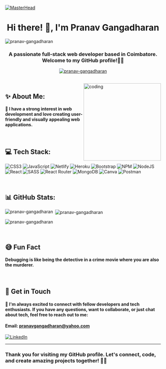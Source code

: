 <!--[![MasterHead](https://repository-images.githubusercontent.com/588181932/e36ec678-7984-4cdd-8e4c-a3932772ff8e)](https://rishavchanda.io)-->
[![MasterHead](https://i.pinimg.com/originals/fa/7b/4b/fa7b4bdc3b2f73e749e5c2c646d4ae13.gif)](https://rishavchanda.io)

<h1 align="center"> Hi there! 👋, I'm Pranav Gangadharan</h1>
<p align="left"> <img src="https://komarev.com/ghpvc/?username=pranav-gangadharan&label=Profile%20views&color=0e75b6&style=flat" alt="pranav-gangadharan" /> </p>
<h3 align="center">A passionate full-stack web developer based in Coimbatore. Welcome to my GitHub profile!👨‍💻</h3>

<p align="center"> <a href="https://github.com/ryo-ma/github-profile-trophy"><img src="https://github-profile-trophy.vercel.app/?username=pranav-gangadharan" alt="pranav-gangadharan" /></a> </p>
<br>
<img align="right" alt="coding" width="250" src="https://camo.githubusercontent.com/cae12fddd9d6982901d82580bdf321d81fb299141098ca1c2d4891870827bf17/68747470733a2f2f6d69726f2e6d656469756d2e636f6d2f6d61782f313336302f302a37513379765349765f7430696f4a2d5a2e676966">

<h2>✨ About Me:</h2>
<h4 align="left">🚀 I have a strong interest in web development and love creating user-friendly and visually appealing web applications.</h4>
<br>
<div>
<h2>💻 Tech Stack:</h2>

![CSS3](https://img.shields.io/badge/css3-%231572B6.svg?style=for-the-badge&logo=css3&logoColor=white) ![JavaScript](https://img.shields.io/badge/javascript-%23323330.svg?style=for-the-badge&logo=javascript&logoColor=%23F7DF1E) ![Netlify](https://img.shields.io/badge/netlify-%23000000.svg?style=for-the-badge&logo=netlify&logoColor=#00C7B7) ![Heroku](https://img.shields.io/badge/heroku-%23430098.svg?style=for-the-badge&logo=heroku&logoColor=white) ![Bootstrap](https://img.shields.io/badge/bootstrap-%23563D7C.svg?style=for-the-badge&logo=bootstrap&logoColor=white) ![NPM](https://img.shields.io/badge/NPM-%23000000.svg?style=for-the-badge&logo=npm&logoColor=white) ![NodeJS](https://img.shields.io/badge/node.js-6DA55F?style=for-the-badge&logo=node.js&logoColor=white) ![React](https://img.shields.io/badge/react-%2320232a.svg?style=for-the-badge&logo=react&logoColor=%2361DAFB) ![SASS](https://img.shields.io/badge/SASS-hotpink.svg?style=for-the-badge&logo=SASS&logoColor=white) ![React Router](https://img.shields.io/badge/React_Router-CA4245?style=for-the-badge&logo=react-router&logoColor=white) ![MongoDB](https://img.shields.io/badge/MongoDB-%234ea94b.svg?style=for-the-badge&logo=mongodb&logoColor=white) ![Canva](https://img.shields.io/badge/Canva-%2300C4CC.svg?style=for-the-badge&logo=Canva&logoColor=white) ![Postman](https://img.shields.io/badge/Postman-FF6C37?style=for-the-badge&logo=postman&logoColor=white)
</div>
<br>

## 📊 GitHub Stats:

<div>
<p><img align="left" src="https://github-readme-stats.vercel.app/api/top-langs?username=pranav-gangadharan&show_icons=true&locale=en&layout=compact" alt="pranav-gangadharan" /></p>
<p>&nbsp;<img align="center" src="https://github-readme-stats.vercel.app/api?username=pranav-gangadharan&show_icons=true&locale=en" alt="pranav-gangadharan" /></p>
<p><img align="center" src="https://github-readme-streak-stats.herokuapp.com/?user=pranav-gangadharan" alt="pranav-gangadharan" /></p>
</div>
<br>

## 😅 Fun Fact
#### Debugging is like being the detective in a crime movie where you are also the murderer.
<br>

## 📱 Get in Touch

#### 💬 I'm always excited to connect with fellow developers and tech enthusiasts. If you have any questions, want to collaborate, or just chat about tech, feel free to reach out to me:

#### Email: pranavgangadharan@yahoo.com

[![LinkedIn](https://img.shields.io/badge/LinkedIn-%230077B5.svg?logo=linkedin&logoColor=white)](https://linkedin.com/in/pranavgangadharan)
<br>

---

### Thank you for visiting my GitHub profile. Let's connect, code, and create amazing projects together! 🚀✨






